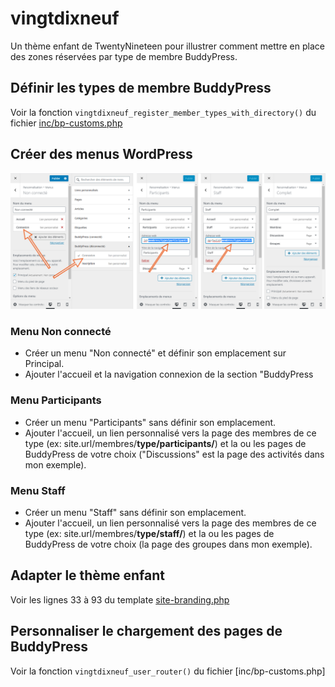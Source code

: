 # vingtdixneuf

Un thème enfant de TwentyNineteen pour illustrer comment mettre en place des zones réservées par type de membre BuddyPress.

## Définir les types de membre BuddyPress

Voir la fonction `vingtdixneuf_register_member_types_with_directory()` du fichier [inc/bp-customs.php](./inc/bp-customs.php)

## Créer des menus WordPress

![menus](./screenshots/menus.png)

### Menu Non connecté

- Créer un menu "Non connecté" et définir son emplacement sur Principal.
- Ajouter l'accueil et la navigation connexion de la section "BuddyPress

### Menu Participants

- Créer un menu "Participants" sans définir son emplacement.
- Ajouter l'accueil, un lien personnalisé vers la page des membres de ce type (ex: site.url/membres/**type/participants/**) et la ou les pages de BuddyPress de votre choix ("Discussions" est la page des activités dans mon exemple).

### Menu Staff

- Créer un menu "Staff" sans définir son emplacement.
- Ajouter l'accueil, un lien personnalisé vers la page des membres de ce type (ex: site.url/membres/**type/staff/**) et la ou les pages de BuddyPress de votre choix (la page des groupes dans mon exemple).

## Adapter le thème enfant

Voir les lignes 33 à 93 du template [site-branding.php](./template-parts/header/site-branding.php)

## Personnaliser le chargement des pages de BuddyPress

Voir la fonction `vingtdixneuf_user_router()` du fichier [inc/bp-customs.php]
